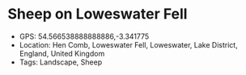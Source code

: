 # Sheep on Loweswater Fell

- GPS: 54.566538888888886,-3.341775
- Location: Hen Comb, Loweswater Fell, Loweswater, Lake District, England, United Kingdom
- Tags: Landscape, Sheep
